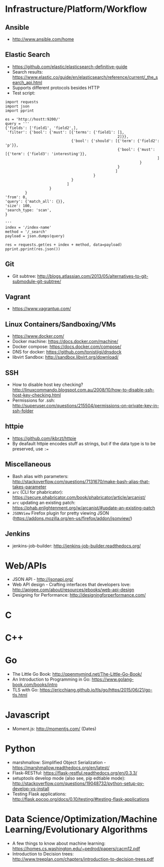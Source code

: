 # Infrastructure/Platform/Workflow

## Ansible
- http://www.ansible.com/home

## Elastic Search

- https://github.com/elastic/elasticsearch-definitive-guide
- Search results: https://www.elastic.co/guide/en/elasticsearch/reference/current/_the_search_api.html
- Supports different protocols besides HTTP
- Test script:

```
import requests
import json
import pprint

es = 'http://hostt:9200/'
query = '''
{'fields': ['field1', 'field2',],
 'filter': {'bool': {'must': [{'terms': {'field1': [1,
                                                   2]}},
                              {'bool': {'should': [{'term': {'field2': 'p'}},
                                                   {'bool': {'must': [{'term': {'field3': 'interesting'}},
                                                                     ]
                                                             }
                                                   }
                                                  ]
                                        }
                              }
                            ]
                    }
         }
'from': 0,
'query': {'match_all': {}},
'size': 100,
'search_type: 'scan',
}
        
'''
index = '/index-name'
method = '/_search'
payload = json.dumps(query)

res = requests.get(es + index + method, data=payload)
pprint.pprint(res.json())
```


## Git

- Git subtree: http://blogs.atlassian.com/2013/05/alternatives-to-git-submodule-git-subtree/

## Vagrant
- https://www.vagrantup.com/

## Linux Containers/Sandboxing/VMs
- https://www.docker.com/
- Docker machine: https://docs.docker.com/machine/
- Docker compose: https://docs.docker.com/compose/
- DNS for docker: https://github.com/tonistiigi/dnsdock
- libvirt Sandbox: http://sandbox.libvirt.org/download/

## SSH
- How to disable host key checking? http://linuxcommando.blogspot.com.au/2008/10/how-to-disable-ssh-host-key-checking.html
- Permissions for .ssh: http://superuser.com/questions/215504/permissions-on-private-key-in-ssh-folder

## httpie

- https://github.com/jkbrzt/httpie
- By deafault httpie encodes stuff as strings, but if the data type is to be preserved, use ``:=``

## Miscellaneous

- Bash alias with parameters: http://stackoverflow.com/questions/7131670/make-bash-alias-that-takes-parameter
- ``arc`` (CLI for phabricator): https://secure.phabricator.com/book/phabricator/article/arcanist/
- ``arc`` updating an existing patch: https://phab.enlightenment.org/w/arcanist/#update-an-existing-patch
- ``JSONView`` Firefox plugin for pretty viewing JSON (https://addons.mozilla.org/en-us/firefox/addon/jsonview/)

## Jenkins
- jenkins-job-builder: http://jenkins-job-builder.readthedocs.org/

# Web/APIs

- JSON API - http://jsonapi.org/
- Web API design - Crafting interfaces that developers love: http://apigee.com/about/resources/ebooks/web-api-design
- Designing for Performance: http://designingforperformance.com/

# C

# C++

# Go

- The Little Go Book: http://openmymind.net/The-Little-Go-Book/
- An Introduction to Programming in Go: https://www.golang-book.com/books/intro
- TLS with Go: https://ericchiang.github.io/tls/go/https/2015/06/21/go-tls.html

# Javascript

- Moment.js: http://momentjs.com/ (Dates)

# Python

- marshmallow: Simplified Object Serialization - https://marshmallow.readthedocs.org/en/latest/
- Flask-RESTful: https://flask-restful.readthedocs.org/en/0.3.3/
- setuptools develop mode (also see, pip edtiable mode): http://stackoverflow.com/questions/19048732/python-setup-py-develop-vs-install
- Testing Flask applications: http://flask.pocoo.org/docs/0.10/testing/#testing-flask-applications


# Data Science/Optimization/Machine Learning/Evolutionary Algorithms

-  A few things to know about machine learning: https://homes.cs.washington.edu/~pedrod/papers/cacm12.pdf
-  Introduction to Decision trees: http://www.treeplan.com/chapters/introduction-to-decision-trees.pdf


